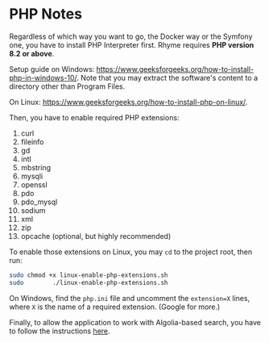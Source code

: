 # PHP Notes

Regardless of which way you want to go, the Docker way
or the Symfony one, you have to install PHP Interpreter
first. Rhyme requires **PHP version 8.2 or above**.

Setup guide on Windows: <https://www.geeksforgeeks.org/how-to-install-php-in-windows-10/>. Note that you may
extract the software's content to a directory other
than Program Files.

On Linux: <https://www.geeksforgeeks.org/how-to-install-php-on-linux/>.

Then, you have to enable required PHP extensions:

1. curl
2. fileinfo
3. gd
4. intl
5. mbstring
6. mysqli
7. openssl
8. pdo
9. pdo_mysql
10. sodium
11. xml
12. zip
13. opcache (optional, but highly recommended)

To enable those extensions on Linux, you may `cd` to the project root, then run:

```sh
sudo chmod +x linux-enable-php-extensions.sh
sudo        ./linux-enable-php-extensions.sh
```

On Windows, find the `php.ini` file and uncomment the `extension=X` lines,
where `X` is the name of a required extension. (Google for more.)

Finally, to allow the application to work with Algolia-based search,
you have to follow the instructions [here](https://stackoverflow.com/a/31830614/13680015).
